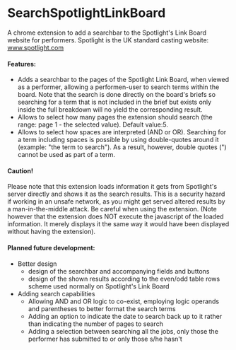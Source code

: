 # SearchSpotlightLinkBoard
A chrome extension to add a searchbar to the Spotlight's Link Board website for performers.
Spotlight is the UK standard casting website: www.spotlight.com

#### Features:
* Adds a searchbar to the pages of the Spotlight Link Board, when viewed as a performer, allowing a performen-user to search terms within the board. Note that the search is done directly on the board's briefs so searching for a term that is not included in the brief but exists only inside the full breakdown will no yield the corresponding result.
* Allows to select how many pages the extension should search (the range: page 1 - the selected value). Default value:5.
* Allows to select how spaces are interpreted (AND or OR). Searching for a term including spaces is possible by using double-quotes around it (example: "the term to search"). As a result, however, double quotes (") cannot be used as part of a term.

#### Caution!
Please note that this extension loads information it gets from Spotlight's server directly and shows it as the search results. This is a security hazard if working in an unsafe network, as you might get served altered results by a man-in-the-middle attack. Be careful when using the extension. (Note however that the extension does NOT execute the javascript of the loaded information. It merely displays it the same way it would have been displayed without having the extension).

#### Planned future development:
* Better design
   - design of the searchbar and accompanying fields and buttons
   - design of the shown results according to the even/odd table rows scheme used normally on Spotlight's Link Board
* Adding search capabilities
   - Allowing AND and OR logic to co-exist, employing logic operands and parentheses to better format the search terms
   - Adding an option to indicate the date to search back up to it rather than indicating the number of pages to search
   - Adding a selection between searching all the jobs, only those the performer has submitted to or only those s/he hasn't
